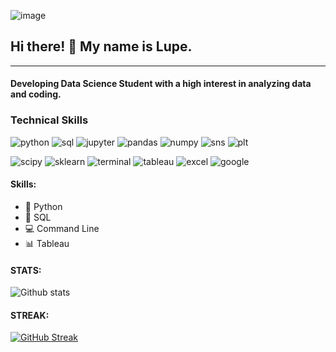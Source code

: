 ![image](https://github.com/lupeluna/README_FILES/blob/main/Images2.gif)


## Hi there!  👋    My name is Lupe. 
***
#### Developing Data Science Student with a high interest in analyzing data and coding.

### Technical Skills

![python](https://img.shields.io/badge/-Python-1c2120?style=plastic&logo=python&logoColor=169d53) ![sql](https://img.shields.io/badge/-SQL-1c2120?style=plastic&logo=mysql&logoColor=169d53) ![jupyter](https://img.shields.io/badge/-Jupyter_Lab-1c2120?style=plastic&logo=jupyter&logoColor=169d53) ![pandas](https://img.shields.io/badge/-Pandas-1c2120?style=plastic&logo=pandas&logoColor=169d53) ![numpy](https://img.shields.io/badge/-NumPy-1c2120?style=plastic&logo=numpy&logoColor=169d53) ![sns](https://img.shields.io/badge/-Seaborn-1c2120?style=plastic&logo=github&logoColor=169d53) ![plt](https://img.shields.io/badge/-Matplotlib-1c2120?style=plastic&logo=github&logoColor=169d53)

![scipy](https://img.shields.io/badge/-SciPy-1c2120?style=plastic&logo=scipy&logoColor=169d53) ![sklearn](https://img.shields.io/badge/-SciKit--Learn-1c2120?style=plastic&logo=scikit-learn&logoColor=169d53) ![terminal](https://img.shields.io/badge/-Terminal-1c2120?style=plastic&logo=apple&logoColor=169d53)  ![tableau](https://img.shields.io/badge/-Tableau-1c2120?style=plastic&logo=tableau&logoColor=169d53)  ![excel](https://img.shields.io/badge/-Excel-1c2120?style=plastic&logo=microsoft-excel&logoColor=169d53) ![google](https://img.shields.io/badge/-Google_Suite-1c2120?style=plastic&logo=google&logoColor=169d53)  

<!--
**lupeluna/lupeluna** is a ✨ _special_ ✨ repository because its `README.md` (this file) appears on your GitHub profile.

Here are some ideas to get you started:

- 🔭 I’m currently working on ...
- 🌱 I’m currently learning ...
- 👯 I’m looking to collaborate on ...
- 🤔 I’m looking for help with ...
- 💬 Ask me about ...
- 📫 How to reach me: ...
- 😄 Pronouns: ...
- ⚡ Fun fact: ...
-->

#### Skills:
 * 🐍 Python
 * 🥞 SQL
 * 💻 Command Line
 * 📊 Tableau





#### STATS:

![Github stats](https://github-readme-stats.vercel.app/api?username=lupeluna&theme=gotham)

#### STREAK:

[![GitHub Streak](http://github-readme-streak-stats.herokuapp.com?user=lupeluna&theme=green_nur&hide_border=true)](https://git.io/streak-stats)
